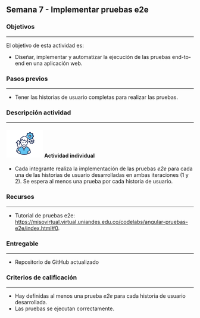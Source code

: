 ## Semana 7 - Implementar pruebas e2e

### Objetivos

---

El objetivo de esta actividad es:

- Diseñar, implementar y automatizar la ejecución de las pruebas end-to-end en una aplicación web.

### Pasos previos

---

- Tener las historias de usuario completas para realizar las pruebas.

### Descripción actividad

---

#### ![](./../../assets/images/individuo.png) Actividad individual

- Cada integrante realiza la implementación de las pruebas _e2e_ para cada una de las historias de usuario desarrolladas en ambas iteraciones (1 y 2). Se espera al menos una prueba por cada historia de usuario.

### Recursos

---

- Tutorial de pruebas e2e: https://misovirtual.virtual.uniandes.edu.co/codelabs/angular-pruebas-e2e/index.html#0.

### Entregable

---

- Repositorio de GitHub actualizado

### Criterios de calificación

---

- Hay definidas al menos una prueba _e2e_ para cada historia de usuario desarrollada.
- Las pruebas se ejecutan correctamente.
